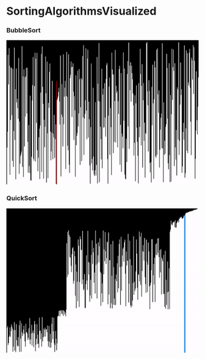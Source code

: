 # SortingAlgorithmsVisualized
### BubbleSort
![BubbleSort](gifs/bubblesort.gif)
### QuickSort
![QuickSort](gifs/quicksort.gif)
